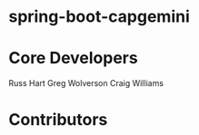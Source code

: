 spring-boot-capgemini
=====================

Core Developers
=====================
Russ Hart
Greg Wolverson
Craig Williams

Contributors
=====================
